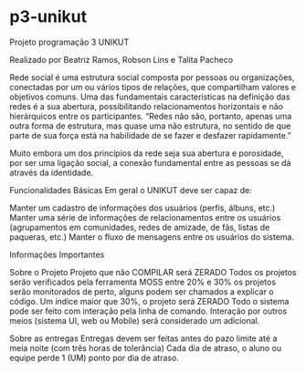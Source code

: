 # p3-unikut
Projeto programação 3 UNIKUT 

Realizado por Beatriz Ramos, Robson Lins e Talita Pacheco

Rede social é uma estrutura social composta por pessoas ou organizações, conectadas por um ou vários tipos de relações, que compartilham valores e objetivos comuns. Uma das fundamentais características na definição das redes é a sua abertura, possibilitando relacionamentos horizontais e não hierárquicos entre os participantes. “Redes não são, portanto, apenas uma outra forma de estrutura, mas quase uma não estrutura, no sentido de que parte de sua força está na habilidade de se fazer e desfazer rapidamente.”

Muito embora um dos princípios da rede seja sua abertura e porosidade, por ser uma ligação social, a conexão fundamental entre as pessoas se dá através da identidade.

Funcionalidades Básicas
Em geral o UNIKUT deve ser capaz de:

Manter um cadastro de informações dos usuários (perfis, álbuns, etc.)
Manter uma série de informações de relacionamentos entre os usuários (agrupamentos em comunidades, redes de amizade, de fãs, listas de paqueras, etc.)
Manter o fluxo de mensagens entre os usuários do sistema.

Informações Importantes

Sobre o Projeto
Projeto que não COMPILAR será ZERADO
Todos os projetos serão verificados pela ferramenta MOSS
entre 20% e 30% os projetos serão monitorados de perto, alguns podem ser chamados a explicar o código.
Um índice maior que 30%, o projeto será ZERADO
Todo o sistema pode ser feito com interação pela linha de comando. Interação por outros meios (sistema UI, web ou Mobile) será considerado um adicional.


Sobre as entregas
Entregas devem ser feitas antes do pazo limite até a meia noite (com três horas de tolerância)
Cada dia de atraso, o aluno ou equipe perde 1 (UM) ponto por dia de atraso.
